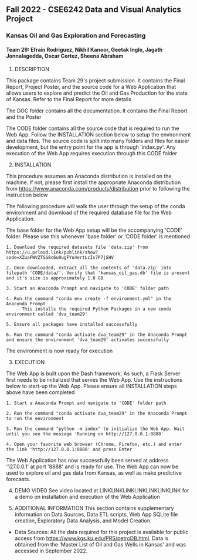 ## Fall 2022 - CSE6242 Data and Visual Analytics Project
### Kansas Oil and Gas Exploration and Forecasting
#### Team 29: Efrain Rodriguez, Nikhil Kanoor, Geetak Ingle, Jagath Jonnalagedda, Oscar Cortez, Sheena Abraham

1) DESCRIPTION

This package contains Team 29's project submission. It contains the Final Report, Project Poster, and the source code for a Web Application that allows users to explore and predict the Oil and Gas Production for the state of Kansas. Refer to the Final Report for more details

The DOC folder contains all the documentation. It contains the Final Report and the Poster

The CODE folder contains all the source code that is required to run the Web App. Follow the INSTALLATION section below to setup the environment and data files. The source code is split into many folders and files for easier development, but the entry point for the app is through 'index.py'. Any execution of the Web App requires execution through this CODE folder

2) INSTALLATION

This procedure assumes an Anaconda distribution is installed on the machine. If not, please first install the appropriate Anaconda distribution from 
https://www.anaconda.com/products/distribution prior to following the instruction below

The following procedure will walk the user through the setup of the conda environment and download of the required database file for the Web Application. 

The base folder for the Web App setup will be the accompanying 'CODE' folder. Please use this whenever 'base folder' or 'CODE folder' is mentioned

    1. Download the required datasets file 'data.zip' from https://u.pcloud.link/publink/show?code=XZuaFWVZTSG8c6u9ugFYu4ertLcIs7P7jSHV

    2. Once downloaded, extract all the contents of 'data.zip' into filepath 'CODE/data/'. Verify that 'kansas_oil_gas.db' file is present and it's size is approximately 1.8 GB
    
    3. Start an Anaconda Prompt and navigate to 'CODE' folder path

    4. Run the command "conda env create -f environment.yml" in the Anaconda Prompt
        - This installs the required Python Packages in a new conda environment called 'dva_team29'
    
    5. Ensure all packages have installed successfully
    
    6. Run the command "conda activate dva_team29" in the Anaconda Prompt and ensure the environment 'dva_team29' activates successfully

The environment is now ready for execution

3) EXECUTION

The Web App is built upon the Dash framework. As such, a Flask Server first needs to be initialized that serves the Web App. Use the instructions below to start-up the Web App. Please ensure all INSTALLATION steps above have been completed

    1. Start a Anaconda Prompt and navigate to 'CODE' folder path

    2. Run the command "conda activate dva_team29" in the Anaconda Prompt to run the environment

    3. Run the command "python -m index" to initialize the Web App. Wait until you see the message 'Running on http://127.0.0.1:8888' 

    4. Open your favorite web browser (Chrome, Firefox, etc.) and enter the link 'http://127.0.0.1:8888' and press Enter
    
The Web Application has now successfully been served at address '127.0.0.1' at port '8888' and is ready for use. The Web App can now be used to explore oil and gas data from Kansas, as well as make predictive forecasts.


4) DEMO VIDEO
See video located at LINKLINKLINKLINKLINKLINKLINK for a demo on installation and execution of the Web Application


5) ADDITIONAL INFORMATION
This section contains supplementary information on Data Sources, Data ETL scripts, Web App SQLite file creation, Exploratory Data Analysis, and Model Creation.

- Data Sources: All the data required for this project is available for public access from https://www.kgs.ku.edu/PRS/petroDB.html. Data is obtained from the 'Master List of Oil and Gas Wells in Kansas' and was accessed in September 2022. 
